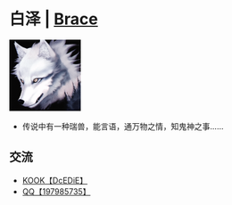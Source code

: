 # 白泽 | [Brace](/docs/en/index.md)

<img src="brace.png" alt="Brace" height="128" width="128">

* 传说中有一种瑞兽，能言语，通万物之情，知鬼神之事......

## 交流

* [KOOK【DcEDiE】](https://kook.top/DcEDiE)
* [QQ【197985735】](https://jq.qq.com/?_wv=1027&k=Ptlhnig3)
